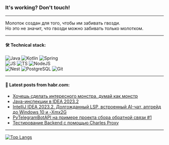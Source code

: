 ### It's working? Don't touch!

---
Молоток создан для того, чтобы им забивать гвозди. <br>
Но это не значит, что гвозди можно забивать только молотком.

---

#### 🛠️ Technical stack:

![Java](https://img.shields.io/badge/Java-informational?logo=Oracle&style=flat&logoColor=white&color=FF4500)
![Kotlin](https://img.shields.io/badge/Kotlin-informational?logo=Kotlin&style=flat&logoColor=white&color=774D97)
![Spring](https://img.shields.io/badge/SpringBoot-informational?logo=SpringBoot&style=flat&logoColor=white&color=6DB33F) <br>
![JS](https://img.shields.io/badge/JS-informational?logo=javaScript&style=flat&logoColor=black&color=F7Df1E)
![TS](https://img.shields.io/badge/TypeScript-informational?logo=typeScript&style=flat&logoColor=black&color=0667A8)
![NodeJS](https://img.shields.io/badge/NodeJS-informational?logo=node.js&style=flat&logoColor=white&color=70A760) <br>
![Nest](https://img.shields.io/badge/NestJS-informational?logo=NestJS&style=flat&logoColor=white&color=E0234E)
![PostgreSQL](https://img.shields.io/badge/PostgreSQL-informational?logo=PostgreSQL&style=flat&logoColor=white&color=DAA520)
![Git](https://img.shields.io/badge/Git-informational?logo=git&style=flat&logoColor=white&color=778899)

___

#### 💬 Latest posts from habr.com:

<!-- BLOG-POST-LIST:START -->
- [Хочешь сделать интересного монстра, думай как монстр](https://habr.com/ru/articles/774506/?utm_source=habrahabr&utm_medium=rss&utm_campaign=774506)
- [Java-инспекции в IDEA 2023.2](https://habr.com/ru/companies/bar/articles/774504/?utm_source=habrahabr&utm_medium=rss&utm_campaign=774504)
- [IntelliJ IDEA 2023.2. Долгожданный LSP, встроенный AI-чат, апгрейд до Windows 10 и -Xmx2G](https://habr.com/ru/companies/bar/articles/774494/?utm_source=habrahabr&utm_medium=rss&utm_campaign=774494)
- [PyTelegramBotAPI на примере проекта сбора обратной связи #1](https://habr.com/ru/articles/774484/?utm_source=habrahabr&utm_medium=rss&utm_campaign=774484)
- [Тестирование Backend с помощью Charles Proxy](https://habr.com/ru/articles/774460/?utm_source=habrahabr&utm_medium=rss&utm_campaign=774460)
<!-- BLOG-POST-LIST:END -->

---
[![Top Langs](https://github-readme-stats-git-master-advtsetting-gmailcom.vercel.app/api/top-langs/?username=zloylis&langs_count=10&hide_title=false&title_color=e6edf3&size_weight=0.5&count_weight=0.5&layout=compact&hide_border=true&theme=dracula)](https://github.com/zloylis)

<!-- ![GitHub stats](https://github-readme-stats-git-master-advtsetting-gmailcom.vercel.app/api?username=zloylis&show_icons=true&hide_border=true&theme=dracula&hide_title=true&include_all_commits=true&count_private=true&hide=contribs&hide_rank=true) -->
